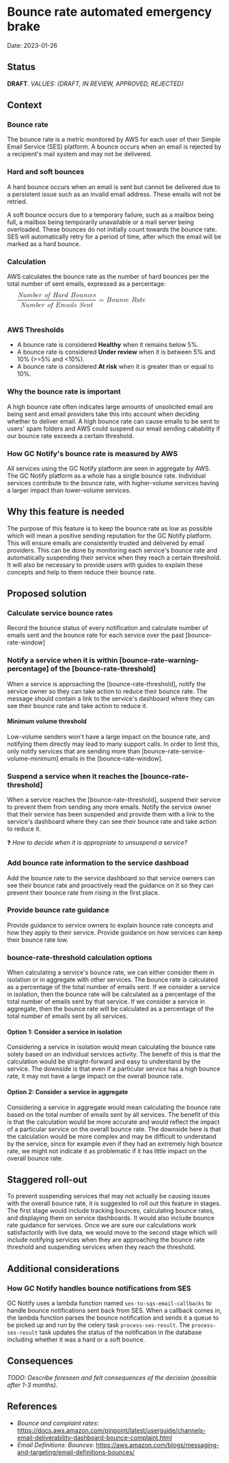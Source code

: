 # Bounce rate automated emergency brake
Date: 2023-01-26

## Status
**DRAFT**.
_VALUES: (DRAFT, IN REVIEW, APPROVED, REJECTED)_

## Context

### Bounce rate
The bounce rate is a metric monitored by AWS for each user of their Simple Email Service (SES) platform. A bounce occurs when an email is rejected by a recipient's mail system and may not be delivered. 

### Hard and soft bounces
A hard bounce occurs when an email is sent but cannot be delivered due to a persistent issue such as an invalid email address. These emails will not be retried. 

A soft bounce occurs due to a temporary failure, such as a mailbox being full, a mailbox being temporarily unavailable or a mail server being overloaded. These bounces do not initially count towards the bounce rate.  SES will automatically retry for a period of time, after which the email will be marked as a hard bounce.

### Calculation
AWS calculates the bounce rate as the number of hard bounces per the total number of sent emails, expressed as a percentage:
![bouncerateformula](./diagrams/2023-01-26.bounce-rate-automated-emergency-brake/bouncerate.png)

### AWS Thresholds
- A bounce rate is considered **Healthy** when it remains below 5%.
- A bounce rate is considered **Under review** when it is between 5% and 10% (>=5% and <10%).
- A bounce rate is considered **At risk** when it is greater than or equal to 10%.

### Why the bounce rate is important
A high bounce rate often indicates large amounts of unsolicited email are being sent and email providers take this into account when deciding whether to deliver email.  A high bounce rate can cause emails to be sent to users' spam folders and AWS could suspend our email sending cabability if our bounce rate exceeds a certain threshold.

### How GC Notify's bounce rate is measured by AWS
All services using the GC Notify platform are seen in aggregate by AWS. The GC Notify platform as a whole has a single bounce rate. Individual services contribute to the bounce rate, with higher-volume services having a larger impact than lower-volume services.

## Why this feature is needed
The purpose of this feature is to keep the bounce rate as low as possible which will mean a positive sending reputation for the GC Notify platform. This will ensure emails are consistently trusted and delivered by email providers.  This can be done by monitoring each service's bounce rate and automatically suspending their service when they reach a certain threshold.  It will also be necessary to provide users with guides to explain these concepts and help to them reduce their bounce rate.

## Proposed solution

### Calculate service bounce rates
Record the bounce status of every notification and calculate number of emails sent and the bounce rate for each service over the past [bounce-rate-window]

### Notify a service when it is within [bounce-rate-warning-percentage] of the [bounce-rate-threshold]
When a service is approaching the [bounce-rate-threshold], notify the service owner so they can take action to reduce their bounce rate.  The message should contain a link to the service's dashboard where they can see their bounce rate and take action to reduce it.

#### Minimum volume threshold
Low-volume senders won't have a large impact on the bounce rate, and notifying them directly may lead to many support calls. In order to limit this, only notify services that are sending more than [bounce-rate-service-volume-minimum] emails in the [bounce-rate-window].

### Suspend a service when it reaches the [bounce-rate-threshold]
When a service reaches the [bounce-rate-threshold], suspend their service to prevent them from sending any more emails. Notify the service owner that their service has been suspended and provide them with a link to the service's dashboard where they can see their bounce rate and take action to reduce it.

:question: _How to decide when it is appropriate to unsuspend a service?_

### Add bounce rate information to the service dashboad
Add the bounce rate to the service dashboard so that service owners can see their bounce rate and proactively read the guidance on it so they can prevent their bounce rate from rising in the first place.

### Provide bounce rate guidance
Provide guidance to service owners to explain bounce rate concepts and how they apply to their service.  Provide guidance on how services can keep their bounce rate low. 

### bounce-rate-threshold calculation options
When calculating a service's bounce rate, we can either consider them in isolation or in aggregate with other services.  The bounce rate is calculated as a percentage of the total number of emails sent.  If we consider a service in isolation, then the bounce rate will be calculated as a percentage of the total number of emails sent by that service.  If we consider a service in aggregate, then the bounce rate will be calculated as a percentage of the total number of emails sent by all services.

#### Option 1: Consider a service in isolation
Considering a service in isolation would mean calculating the bounce rate solely based on an individual services activity.  The benefit of this is that the calculation would be straight-forward and easy to understand by the service.  The downside is that even if a particular service has a high bounce rate, it may not have a large impact on the overall bounce rate. 

#### Option 2: Consider a service in aggregate
Considering a service in aggregate would mean calculating the bounce rate based on the total number of emails sent by all services.  The benefit of this is that the calculation would be more accurate and would reflect the impact of a particular service on the overall bounce rate.  The downside here is that the calculation would be more complex and may be difficult to understand by the service, since for example even if they had an extremely high bounce rate, we might not indicate it as problematic if it has little impact on the overall bounce rate.

## Staggered roll-out
To prevent suspending services that may not actually be causing issues with the overall bounce rate, it is suggested to roll out this feature in stages.  The first stage would include tracking bounces, calculating bounce rates, and displaying them on service dashboards. It would also include bounce rate guidance for services. Once we are sure our calculations work satisfactorily with live data, we would move to the second stage which will include notifying services when they are approaching the bounce rate threshold and suspending services when they reach the threshold.

## Additional considerations

### How GC Notify handles bounce notifications from SES
GC Notify uses a lambda function named `ses-to-sqs-email-callbacks` to handle bounce notifications sent back from SES.  When a callback comes in, the lambda function parses the bounce notification and sends it a queue to be picked up and run by the celery task `process-ses-result`.  The `process-ses-result` task updates the status of the notification in the database including whether it was a hard or a soft bounce.



## Consequences

_TODO: Describe foreseen and felt consequences of the decision (possible after 1-3 months)._

## References
- _Bounce and complaint rates_: https://docs.aws.amazon.com/pinpoint/latest/userguide/channels-email-deliverability-dashboard-bounce-complaint.html
- _Email Definitions: Bounces_: https://aws.amazon.com/blogs/messaging-and-targeting/email-definitions-bounces/
